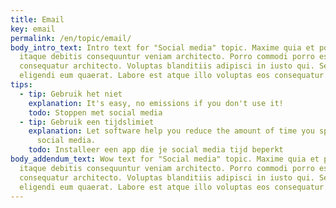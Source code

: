 ```yaml
---
title: Email
key: email
permalink: /en/topic/email/
body_intro_text: Intro text for "Social media" topic. Maxime quia et possimus
  itaque debitis consequuntur veniam architecto. Porro commodi porro est
  consequatur architecto. Voluptas blanditiis adipisci in iusto qui. Sed
  eligendi eum quaerat. Labore est atque illo voluptas eos consequatur.
tips:
  - tip: Gebruik het niet
    explanation: It's easy, no emissions if you don't use it!
    todo: Stoppen met social media
  - tip: Gebruik een tijdslimiet
    explanation: Let software help you reduce the amount of time you spend using
      social media.
    todo: Installeer een app die je social media tijd beperkt
body_addendum_text: Wow text for "Social media" topic. Maxime quia et possimus
  itaque debitis consequuntur veniam architecto. Porro commodi porro est
  consequatur architecto. Voluptas blanditiis adipisci in iusto qui. Sed
  eligendi eum quaerat. Labore est atque illo voluptas eos consequatur.
---
```

